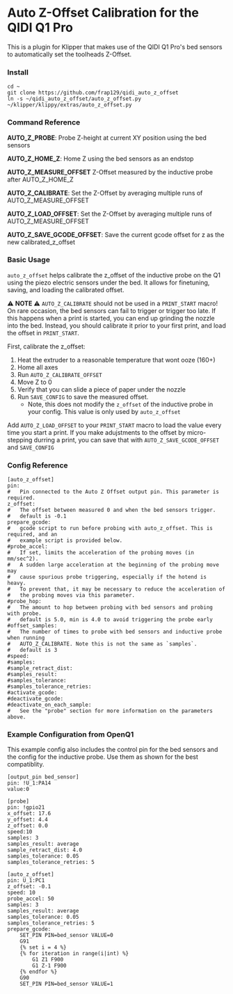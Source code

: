 # Auto Z-Offset Calibration for the QIDI Q1 Pro

This is a plugin for Klipper that makes use of the QIDI Q1 Pro's bed sensors to automatically set the toolheads Z-Offset.

### Install
```
cd ~
git clone https://github.com/frap129/qidi_auto_z_offset
ln -s ~/qidi_auto_z_offset/auto_z_offset.py ~/klipper/klippy/extras/auto_z_offset.py
```

### Command Reference
**AUTO_Z_PROBE**: Probe Z-height at current XY position using the bed sensors

**AUTO_Z_HOME_Z**: Home Z using the bed sensors as an endstop

**AUTO_Z_MEASURE_OFFSET** Z-Offset measured by the inductive probe after AUTO_Z_HOME_Z

**AUTO_Z_CALIBRATE**: Set the Z-Offset by averaging multiple runs of AUTO_Z_MEASURE_OFFSET

**AUTO_Z_LOAD_OFFSET**: Set the Z-Offset by averaging multiple runs of AUTO_Z_MEASURE_OFFSET

**AUTO_Z_SAVE_GCODE_OFFSET**: Save the current gcode offset for z as the new calibrated_z_offset

### Basic Usage
`auto_z_offset` helps calibrate the z_offset of the inductive probe on the Q1 using the piezo electric sensors under the bed.
It allows for finetuning, saving, and loading the calibrated offset.

⚠️ **NOTE** ⚠️
`AUTO_Z_CALIBRATE` should not be used in a `PRINT_START` macro! On rare occasion, the bed sensors can fail to trigger or
trigger too late. If this happens when a print is started, you can end up grinding the nozzle into the bed. Instead, you
should calibrate it prior to your first print, and load the offset in `PRINT_START`.


First, calibrate the z_offset:
1. Heat the extruder to a reasonable temperature that wont ooze (160+)
2. Home all axes
3. Run `AUTO_Z_CALIBRATE_OFFSET`
4. Move Z to 0
5. Verify that you can slide a piece of paper under the nozzle
6. Run `SAVE_CONFIG` to save the measured offset.
    - Note, this does not modify the `z_offset` of the inductive probe in your config. This value is only used by
    `auto_z_offset`


Add `AUTO_Z_LOAD_OFFSET` to your `PRINT_START` macro to load the value every time you start a print. If you make adujstments to
the offset by micro-stepping durring a print, you can save that with `AUTO_Z_SAVE_GCODE_OFFSET` and `SAVE_CONFIG`

### Config Reference
```
[auto_z_offset]
pin:
#   Pin connected to the Auto Z Offset output pin. This parameter is required.
z_offset:
#   The offset between measured 0 and when the bed sensors trigger.
#   default is -0.1
prepare_gcode:
#   gcode script to run before probing with auto_z_offset. This is required, and an
#   example script is provided below.
#probe_accel:
#   If set, limits the acceleration of the probing moves (in mm/sec^2).
#   A sudden large acceleration at the beginning of the probing move may
#   cause spurious probe triggering, especially if the hotend is heavy.
#   To prevent that, it may be necessary to reduce the acceleration of
#   the probing moves via this parameter.
#probe_hop:
#   The amount to hop between probing with bed sensors and probing with probe.
#   default is 5.0, min is 4.0 to avoid triggering the probe early
#offset_samples:
#   The number of times to probe with bed sensors and inductive probe when running
#   AUTO_Z_CALIBRATE. Note this is not the same as `samples`. 
#   default is 3
#speed:
#samples:
#sample_retract_dist:
#samples_result:
#samples_tolerance:
#samples_tolerance_retries:
#activate_gcode:
#deactivate_gcode:
#deactivate_on_each_sample:
#   See the "probe" section for more information on the parameters above.
```

### Example Configuration from OpenQ1
This example config also includes the control pin for the bed sensors and the config for the inductive probe. Use them as shown for the best compatiblity.
```
[output_pin bed_sensor]
pin: !U_1:PA14
value:0

[probe]
pin: !gpio21
x_offset: 17.6
y_offset: 4.4
z_offset: 0.0
speed:10
samples: 3
samples_result: average
sample_retract_dist: 4.0
samples_tolerance: 0.05
samples_tolerance_retries: 5

[auto_z_offset]
pin: U_1:PC1
z_offset: -0.1
speed: 10
probe_accel: 50
samples: 3
samples_result: average
samples_tolerance: 0.05
samples_tolerance_retries: 5
prepare_gcode:
    SET_PIN PIN=bed_sensor VALUE=0
    G91
    {% set i = 4 %}
    {% for iteration in range(i|int) %}
        G1 Z1 F900
        G1 Z-1 F900
    {% endfor %}
    G90
    SET_PIN PIN=bed_sensor VALUE=1
```

